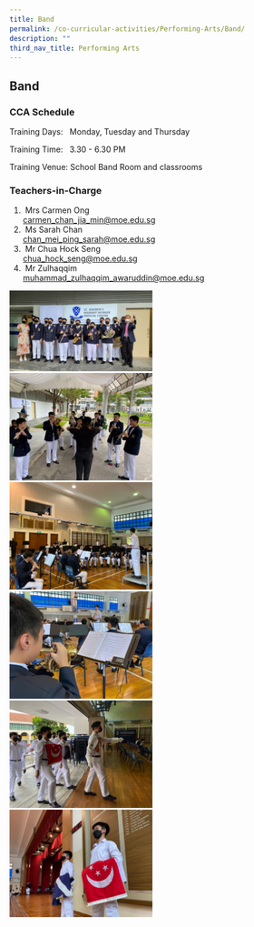 ```yaml
---
title: Band
permalink: /co-curricular-activities/Performing-Arts/Band/
description: ""
third_nav_title: Performing Arts
---
```

## Band 

###  CCA Schedule  

Training Days: &nbsp; Monday, Tuesday and Thursday 

Training Time: &nbsp; 3.30 - 6.30 PM

Training Venue: School Band Room and classrooms



### Teachers-in-Charge



1.  &nbsp;Mrs Carmen Ong<br>carmen_chan_jia_min@moe.edu.sg&nbsp; &nbsp; &nbsp; &nbsp; &nbsp; &nbsp; &nbsp;
3.  &nbsp;Ms Sarah Chan<br>chan_mei_ping_sarah@moe.edu.sg 
5.  &nbsp;Mr Chua Hock Seng<br>chua_hock_seng@moe.edu.sg
6.  &nbsp;Mr Zulhaqqim<br>muhammad_zulhaqqim_awaruddin@moe.edu.sg
  

<img src="/images/Band1.jpg" style="width:50%">

<img src="/images/Band2.jpg" style="width:50%">
		 
<img src="/images/Band3.jpg" style="width:50%">
		 
<img src="/images/Band4.jpg" style="width:50%">

<img src="/images/Band5.jpg" style="width:50%">
		 
<img src="/images/Band6.jpg" style="width:50%">